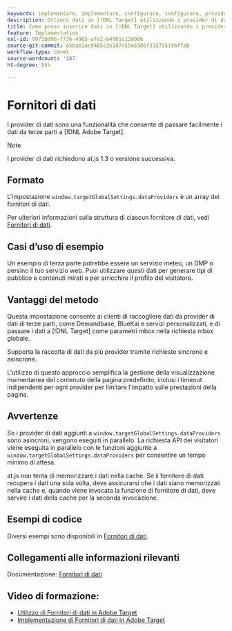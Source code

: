 ```yaml
---
keywords: implementare, implementare, configurare, configurare, provider di dati
description: Ottieni dati in [!DNL Target] utilizzando i provider di dati.
title: Come posso inserire dati in [!DNL Target] utilizzando i provider di dati?
feature: Implementation
exl-id: 9971bd96-f736-4965-afe2-b4901c12d006
source-git-commit: e5bae1ac9485c3e1d7c55e6386f332755196ffab
workflow-type: tm+mt
source-wordcount: '287'
ht-degree: 55%

---
```


# Fornitori di dati

I provider di dati sono una funzionalità che consente di passare facilmente i dati da terze parti a [!DNL Adobe Target].

>[!NOTE]
>
>I provider di dati richiedono at.js 1.3 o versione successiva.

## Formato

L&#39;impostazione `window.targetGlobalSettings.dataProviders` è un array dei fornitori di dati.

Per ulteriori informazioni sulla struttura di ciascun fornitore di dati, vedi [Fornitori di dati](../../implement/client-side/atjs/atjs-functions/targetglobalsettings.md#data-providers).

## Casi d’uso di esempio

Un esempio di terza parte potrebbe essere un servizio meteo, un DMP o persino il tuo servizio web. Puoi utilizzare questi dati per generare tipi di pubblico e contenuti mirati e per arricchire il profilo del visitatore.

## Vantaggi del metodo

Questa impostazione consente ai clienti di raccogliere dati da provider di dati di terze parti, come Demandbase, BlueKai e servizi personalizzati, e di passare i dati a [!DNL Target] come parametri mbox nella richiesta mbox globale.

Supporta la raccolta di dati da più provider tramite richieste sincrone e asincrone.

L&#39;utilizzo di questo approccio semplifica la gestione della visualizzazione momentanea del contenuto della pagina predefinito, inclusi i timeout indipendenti per ogni provider per limitare l&#39;impatto sulle prestazioni della pagina.

## Avvertenze

Se i provider di dati aggiunti a `window.targetGlobalSettings.dataProviders` sono asincroni, vengono eseguiti in parallelo. La richiesta API dei visitatori viene eseguita in parallelo con le funzioni aggiunte a `window.targetGlobalSettings.dataProviders` per consentire un tempo minimo di attesa.

at.js non tenta di memorizzare i dati nella cache. Se il fornitore di dati recupera i dati una sola volta, deve assicurarsi che i dati siano memorizzati nella cache e, quando viene invocata la funzione di fornitore di dati, deve servire i dati della cache per la seconda invocazione.

## Esempi di codice

Diversi esempi sono disponibili in [Fornitori di dati](../../implement/client-side/atjs/atjs-functions/targetglobalsettings.md#data-providers).

## Collegamenti alle informazioni rilevanti

Documentazione: [Fornitori di dati](../../implement/client-side/atjs/atjs-functions/targetglobalsettings.md#data-providers)

## Video di formazione:

* [Utilizzo di Fornitori di dati in Adobe Target](https://experienceleague.adobe.com/docs/target-learn/tutorials/integrations/use-data-providers-to-integrate-third-party-data.html?lang=it)
* [Implementazione di Fornitori di dati in Adobe Target](https://experienceleague.adobe.com/docs/target-learn/tutorials/integrations/implement-data-providers-to-integrate-third-party-data.html?lang=it)
